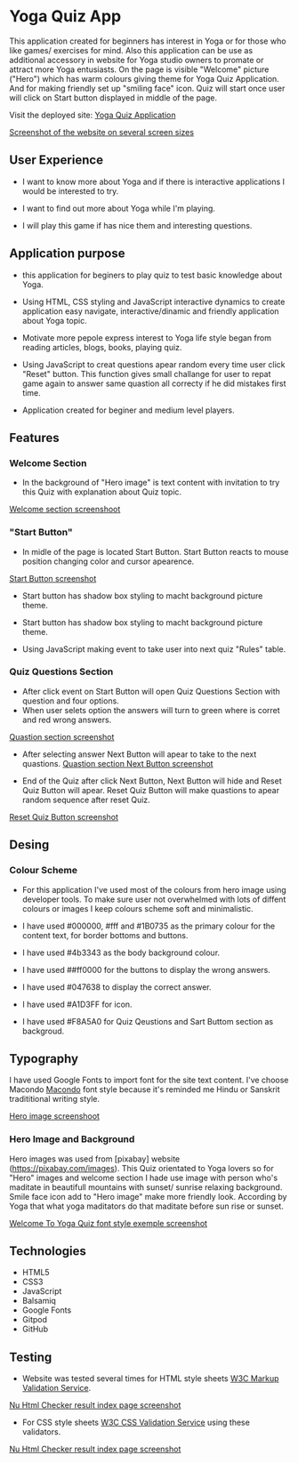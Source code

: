 # Yoga Quiz App

This application created for beginners has interest in Yoga or for those who like games/ exercises for mind.
Also this application can be use as  additional accessory in website for Yoga studio owners to promate or attract more Yoga entusiasts.
On the page is visible "Welcome" picture ("Hero") which has warm colours giving theme for
Yoga Quiz Application. And for making friendly set up "smiling face" icon.
Quiz will start once user will click on Start button displayed in middle of the page.

Visit the deployed site: [Yoga Quiz Application]()

[Screenshot of the website on several screen sizes](assets/images/ResponsiveScreenshoot.jpg)

## User Experience
- I want to know more about Yoga and if there is interactive applications I would be interested to try.

- I want to find out more about Yoga while I'm playing.

- I will play this game if has nice them and interesting questions.

## Application purpose

- this  application  for beginers to play quiz to test basic knowledge about Yoga.

- Using HTML, CSS styling and JavaScript interactive dynamics to create application easy navigate, interactive/dinamic and friendly application about Yoga topic.

- Motivate more pepole express interest to Yoga life style began from reading articles, blogs, books, playing quiz.

- Using JavaScript to creat questions apear random every time user click "Reset" button. This function gives small challange for user to repat game again to answer same quastion all correcty if he did mistakes first time.

- Application created for beginer and medium level players.

## Features

### Welcome Section

- In the background of "Hero image" is text content with invitation to try this Quiz with explanation about Quiz topic.

[Welcome section screenshoot](assets/images/welcomeSection.jpg)

### "Start Button"

- In midle of the page is located Start Button. Start Button reacts to mouse position changing color and cursor apearence.

[Start Button screenshot](assets/images/startButtonresponsive.jpg)

- Start button has shadow box styling to macht background picture theme.
- Start button has shadow box styling to macht background picture theme.

- Using JavaScript making event to take user into next quiz "Rules" table.

### Quiz Questions Section

- After click event on Start Button will open Quiz Questions Section with question and four options.
- When user selets option the answers will turn to green where is corret and red wrong answers.

[Quastion section screenshot](assets/images/questionsSection.jpg)

- After selecting answer Next Button will apear to take to the next quastions.
[Quastion section Next Button screenshot](assets/images/questionSectionNextButton.jpg)

- End of the Quiz after click Next Button, Next Button will hide and Reset Quiz Button will apear. Reset Quiz Button will make quastions to apear random sequence after reset Quiz.

[Reset Quiz Button screenshot](assets/images/RestartButton.jpg)

## Desing

### Colour Scheme

- For this application I've used most of the colours from hero image using developer tools. To make sure user not overwhelmed with lots of diffent colours or images I keep colours scheme soft and minimalistic.


- I have used #000000, #fff and #1B0735 as the primary colour for the content text, for border bottoms and buttons.

- I have used #4b3343 as the body background colour.

- I have used ##ff0000 for the buttons to display the wrong answers.

- I have used #047638 to display the correct answer.

- I have used #A1D3FF for icon.

- I have used #F8A5A0 for Quiz Qeustions and Sart Buttom section as backgroud.

## Typography

 I have used Google Fonts to import font for the site text content. I've choose Macondo 
[Macondo](https://fonts.google.com/specimen/Macondo?query=Macondo#type-tester) font style because it's reminded me Hindu or Sanskrit tradititional writing style.

[Hero image screenshoot](assets/images/heroImage.jpg)

### Hero Image and Background

Hero images was used from [pixabay] website (https://pixabay.com/images). This Quiz orientated to Yoga lovers so for "Hero" images and welcome section I hade use image with person who's maditate in beautifull  mountains with sunset/ sunrise relaxing background. Smile face icon add to "Hero image" make more friendly look.
According by Yoga that what yoga maditators do that maditate before sun rise or sunset.

[Welcome To Yoga Quiz font style exemple screenshot](assets/images/welcomeSection.jpg)

## Technologies
* HTML5
* CSS3
* JavaScript
* Balsamiq
* Google Fonts
* Gitpod 
* GitHub

## Testing
- Website was tested several times for HTML style sheets [W3C Markup Validation Service](https://validator.w3.org/).

[Nu Html Checker result index page screenshot](assets/images/HTMLvalidator.jpg)

- For CSS style sheets [W3C CSS Validation Service](https://jigsaw.w3.org/css-validator/validator.html.en) using these validators.

[Nu Html Checker result index page screenshot](assets/images/cssValidator.jpg)